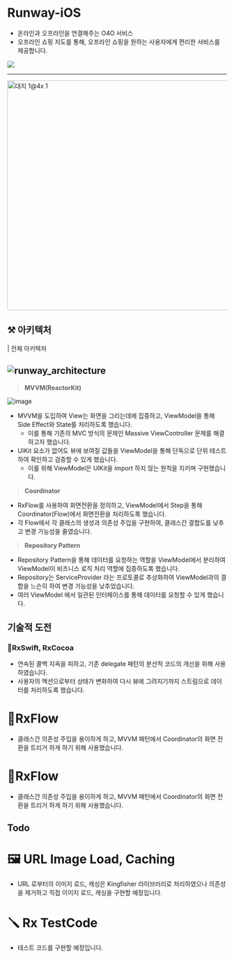 # Runway-iOS
- 온라인과 오프라인을 연결해주는 O4O 서비스
- 오프라인 쇼핑 지도를 통해, 오프라인 쇼핑을 원하는 사용자에게 편리한 서비스를 제공합니다.

<a href="https://apps.apple.com/us/app/%EB%9F%B0%EC%9B%A8%EC%9D%B4-runway-%EB%82%B4-%EC%86%90-%EC%95%88%EC%9D%98-%EA%B0%84%ED%8E%B8%ED%95%9C-%ED%8C%A8%EC%85%98-%EC%87%BC%ED%95%91-%EC%A7%80%EB%8F%84/id1671808515">
 <img src = "https://user-images.githubusercontent.com/69136340/165884844-de14d6f9-5e3a-4796-b880-f79d88186b27.png">
</a>

---
<img width="526" alt="대지 1@4x 1" src="https://user-images.githubusercontent.com/46420281/227476808-80d481f2-a55f-4522-ba0e-efc7b8b7d8b4.png">

## ⚒ 아키텍처

| 전체 아키텍처

![runway_architecture](https://user-images.githubusercontent.com/46420281/228124620-0e3f8f20-13f2-47b8-88f5-09b435e9dbfc.png)
---
> **MVVM(ReactorKit)**

 ![image](https://user-images.githubusercontent.com/46420281/227477622-78ab297d-f315-4048-ae9b-e40e7d925272.png)
 - MVVM을 도입하여 View는 화면을 그리는데에 집중하고, ViewModel을 통해 Side Effect와 State를 처리하도록 했습니다.
   - 이를 통해 기존의 MVC 방식의 문제인 Massive ViewController 문제를 해결하고자 했습니다.
 - UIKit 요소가 없어도 뷰에 보여질 값들을 ViewModel을 통해 단독으로 단위 테스트하여 확인하고 검증할 수 있게 했습니다.
   - 이를 위해 ViewModel은 UIKit을 import 하지 않는 원칙을 지키며 구현했습니다.
 
> **Coordinator**
 - RxFlow를 사용하여 화면전환을 정의하고, ViewModel에서 Step을 통해 Coordinator(Flow)에서 화면전환을 처리하도록 했습니다. 
 - 각 Flow에서 각 클래스의 생성과 의존성 주입을 구현하여, 클래스간 결합도를 낮추고 변경 가능성을 줄였습니다.
 
> **Repository Pattern**
- Repository Pattern을 통해 데이터를 요청하는 역할을 ViewModel에서 분리하여 ViewModel이 비즈니스 로직 처리 역할에 집중하도록 했습니다.
- Repository는 ServiceProvider 라는 프로토콜로 추상화하여 ViewModel과의 결합을 느슨히 하여 변경 가능성을 낮추었습니다.
- 여러 ViewModel 에서 일관된 인터페이스를 통해 데이터를 요청할 수 있게 했습니다.

## 기술적 도전
### 🔬RxSwift, RxCocoa
- 연속된 콜백 지옥을 피하고, 기존 delegate 패턴의 분산적 코드의 개선을 위해 사용하였습니다.
- 사용자의 액션으로부터 상태가 변화하여 다시 뷰에 그려지기까지 스트림으로 데이터를 처리하도록 했습니다.

# 🔬RxFlow
- 클래스간 의존성 주입을 용이하게 하고, MVVM 패턴에서 Coordinator의 화면 전환을 트리거 하게 하기 위해 사용했습니다.

# 🔬RxFlow
- 클래스간 의존성 주입을 용이하게 하고, MVVM 패턴에서 Coordinator의 화면 전환을 트리거 하게 하기 위해 사용했습니다.

## Todo
# 🖼️ URL Image Load, Caching
- URL 로부터의 이미지 로드, 캐싱은 Kingfisher 라이브러리로 처리하였으나 의존성을 제거하고 직접 이미지 로드, 캐싱을 구현할 예정입니다.

# 🪛 Rx TestCode
- 테스트 코드를 구현할 예정입니다.
